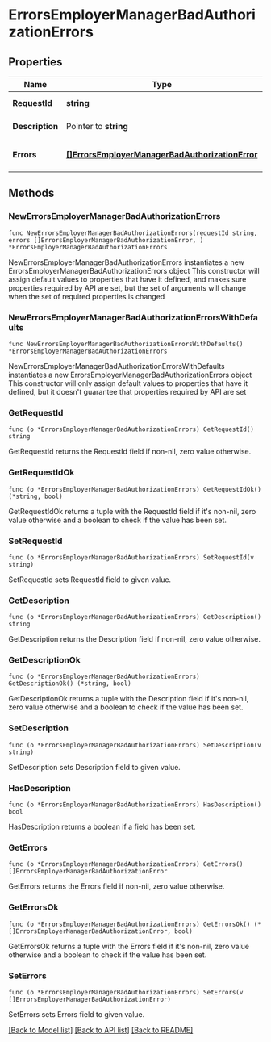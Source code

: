 # ErrorsEmployerManagerBadAuthorizationErrors

## Properties

Name | Type | Description | Notes
------------ | ------------- | ------------- | -------------
**RequestId** | **string** | Идентификатор запроса | 
**Description** | Pointer to **string** | Описание ошибки | [optional] 
**Errors** | [**[]ErrorsEmployerManagerBadAuthorizationError**](ErrorsEmployerManagerBadAuthorizationError.md) | Массив с данными ошибок | 

## Methods

### NewErrorsEmployerManagerBadAuthorizationErrors

`func NewErrorsEmployerManagerBadAuthorizationErrors(requestId string, errors []ErrorsEmployerManagerBadAuthorizationError, ) *ErrorsEmployerManagerBadAuthorizationErrors`

NewErrorsEmployerManagerBadAuthorizationErrors instantiates a new ErrorsEmployerManagerBadAuthorizationErrors object
This constructor will assign default values to properties that have it defined,
and makes sure properties required by API are set, but the set of arguments
will change when the set of required properties is changed

### NewErrorsEmployerManagerBadAuthorizationErrorsWithDefaults

`func NewErrorsEmployerManagerBadAuthorizationErrorsWithDefaults() *ErrorsEmployerManagerBadAuthorizationErrors`

NewErrorsEmployerManagerBadAuthorizationErrorsWithDefaults instantiates a new ErrorsEmployerManagerBadAuthorizationErrors object
This constructor will only assign default values to properties that have it defined,
but it doesn't guarantee that properties required by API are set

### GetRequestId

`func (o *ErrorsEmployerManagerBadAuthorizationErrors) GetRequestId() string`

GetRequestId returns the RequestId field if non-nil, zero value otherwise.

### GetRequestIdOk

`func (o *ErrorsEmployerManagerBadAuthorizationErrors) GetRequestIdOk() (*string, bool)`

GetRequestIdOk returns a tuple with the RequestId field if it's non-nil, zero value otherwise
and a boolean to check if the value has been set.

### SetRequestId

`func (o *ErrorsEmployerManagerBadAuthorizationErrors) SetRequestId(v string)`

SetRequestId sets RequestId field to given value.


### GetDescription

`func (o *ErrorsEmployerManagerBadAuthorizationErrors) GetDescription() string`

GetDescription returns the Description field if non-nil, zero value otherwise.

### GetDescriptionOk

`func (o *ErrorsEmployerManagerBadAuthorizationErrors) GetDescriptionOk() (*string, bool)`

GetDescriptionOk returns a tuple with the Description field if it's non-nil, zero value otherwise
and a boolean to check if the value has been set.

### SetDescription

`func (o *ErrorsEmployerManagerBadAuthorizationErrors) SetDescription(v string)`

SetDescription sets Description field to given value.

### HasDescription

`func (o *ErrorsEmployerManagerBadAuthorizationErrors) HasDescription() bool`

HasDescription returns a boolean if a field has been set.

### GetErrors

`func (o *ErrorsEmployerManagerBadAuthorizationErrors) GetErrors() []ErrorsEmployerManagerBadAuthorizationError`

GetErrors returns the Errors field if non-nil, zero value otherwise.

### GetErrorsOk

`func (o *ErrorsEmployerManagerBadAuthorizationErrors) GetErrorsOk() (*[]ErrorsEmployerManagerBadAuthorizationError, bool)`

GetErrorsOk returns a tuple with the Errors field if it's non-nil, zero value otherwise
and a boolean to check if the value has been set.

### SetErrors

`func (o *ErrorsEmployerManagerBadAuthorizationErrors) SetErrors(v []ErrorsEmployerManagerBadAuthorizationError)`

SetErrors sets Errors field to given value.



[[Back to Model list]](../README.md#documentation-for-models) [[Back to API list]](../README.md#documentation-for-api-endpoints) [[Back to README]](../README.md)


